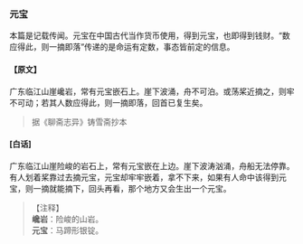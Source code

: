 <script type="text/javascript">
    var head = document.getElementsByTagName('head')[0];
    cssURL = '/public/liao.css';
    linkTag = document.createElement('link');
    linkTag.href = cssURL;
    linkTag.setAttribute('type','text/css');
    linkTag.setAttribute('rel','stylesheet');
    head.appendChild(linkTag);
</script>
### 元宝

本篇是记载传闻。元宝在中国古代当作货币使用，得到元宝，也即得到钱财。“数应得此，则一摘即落”传递的是命运有定数，事态皆前定的信息。

#### 【原文】
<section>
广东临江山崖巉岩，常有元宝嵌石上。崖下波涌，舟不可泊。或荡桨近摘之，则牢不可动；若其人数应得此，则一摘即落，回首已复生矣。

</section>

> 据《聊斋志异》铸雪斋抄本

#### [白话]
<aside>

广东临江山崖险峻的岩石上，常有元宝嵌在上边。崖下波涛汹涌，舟船无法停靠。有人划着桨靠过去摘元宝，元宝却牢牢嵌着，拿不下来，如果有人命中该得到元宝，则一摘就能摘下，回头再看，那个地方又会生出一个元宝。

</aside>

> 【注释】  
<b>巉岩</b>：险峻的山岩。  
<b>元宝</b>：马蹄形银锭。  
